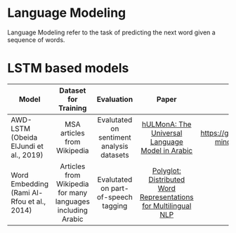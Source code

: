 # Language Modeling

Language Modeling refer to the task of predicting the next word given a sequence of words.

# LSTM based models


| Model                                      |                    Dataset for Training                     |                Evaluation                 |                                                 Paper                                                  |                Code                 |
| ------------------------------------------ | :---------------------------------------------------------: | :---------------------------------------: | :----------------------------------------------------------------------------------------------------: | :---------------------------------: |
| AWD-LSTM (Obeida ElJundi et al., 2019)     |                 MSA articles from Wikipedia                 | Evalutated on sentiment analysis datasets |    [hULMonA: The Universal Language Model in Arabic](https://www.aclweb.org/anthology/W19-4608.pdf)    | https://github.com/aub-mind/hULMonA |
| Word Embedding (Rami Al-Rfou et al., 2014) | Articles from Wikipedia for many languages including Arabic |   Evalutated on part-of-speech tagging    | [Polyglot: Distributed Word Representations for Multilingual NLP](https://arxiv.org/pdf/1307.1662.pdf) |                                     |
